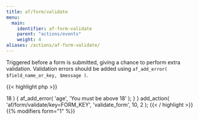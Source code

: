 ```yaml
---
title: af/form/validate
menu:
  main:
    identifier: af-form-validate
    parent: "actions/events"
    weight: 4
aliases: /actions/af-form-validate/
---
```


Triggered before a form is submitted, giving a chance to perform extra validation. Validation errors should be added using `af_add_error( $field_name_or_key, $message )`.

{{< highlight php >}}
<?php

function validate_form( $form, $args ) {
    $age = af_get_field( 'age' );
    if ( $age > 18 ) {
        af_add_error( 'age', 'You must be above 18' );
    }
}
add_action( 'af/form/validate/key=FORM_KEY', 'validate_form', 10, 2 );

{{< / highlight >}}

{{% modifiers form="1" %}}